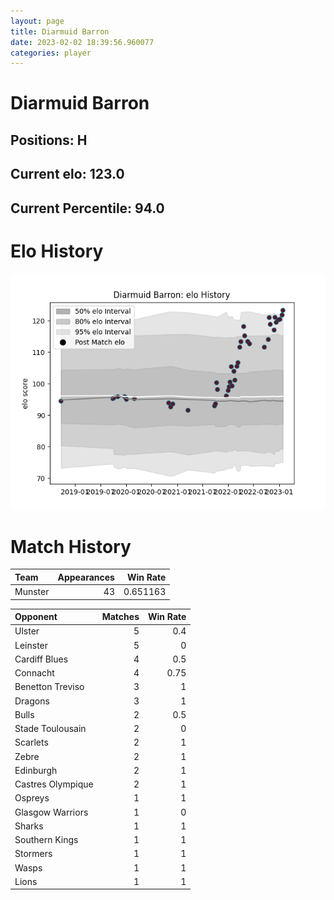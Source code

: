 ```yaml
---  
layout: page  
title: Diarmuid Barron  
date: 2023-02-02 18:39:56.960077  
categories: player  
---
```

# Diarmuid Barron

## Positions: H

## Current elo: 123.0

## Current Percentile: 94.0

# Elo History


![elo history](history_DiarmuidBarron.png)
# Match History


| Team    |   Appearances |   Win Rate |
|:--------|--------------:|-----------:|
| Munster |            43 |   0.651163 |

| Opponent          |   Matches |   Win Rate |
|:------------------|----------:|-----------:|
| Ulster            |         5 |       0.4  |
| Leinster          |         5 |       0    |
| Cardiff Blues     |         4 |       0.5  |
| Connacht          |         4 |       0.75 |
| Benetton Treviso  |         3 |       1    |
| Dragons           |         3 |       1    |
| Bulls             |         2 |       0.5  |
| Stade Toulousain  |         2 |       0    |
| Scarlets          |         2 |       1    |
| Zebre             |         2 |       1    |
| Edinburgh         |         2 |       1    |
| Castres Olympique |         2 |       1    |
| Ospreys           |         1 |       1    |
| Glasgow Warriors  |         1 |       0    |
| Sharks            |         1 |       1    |
| Southern Kings    |         1 |       1    |
| Stormers          |         1 |       1    |
| Wasps             |         1 |       1    |
| Lions             |         1 |       1    |